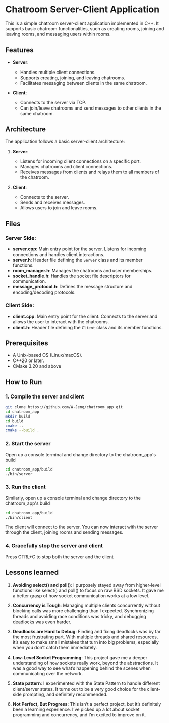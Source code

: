 # Chatroom Server-Client Application

This is a simple chatroom server-client application implemented in C++. It supports basic chatroom functionalities, such as creating rooms, joining and leaving rooms, and messaging users within rooms.

## Features

- **Server**:
  - Handles multiple client connections.
  - Supports creating, joining, and leaving chatrooms.
  - Facilitates messaging between clients in the same chatroom.

- **Client**:
  - Connects to the server via TCP.
  - Can join/leave chatrooms and send messages to other clients in the same chatroom.

## Architecture

The application follows a basic server-client architecture:

1. **Server**:
   - Listens for incoming client connections on a specific port.
   - Manages chatrooms and client connections.
   - Receives messages from clients and relays them to all members of the chatroom.
   
2. **Client**:
   - Connects to the server.
   - Sends and receives messages.
   - Allows users to join and leave rooms.

## Files

### Server Side:
- **server.cpp**: Main entry point for the server. Listens for incoming connections and handles client interactions.
- **server.h**: Header file defining the `Server` class and its member functions.
- **room_manager.h**: Manages the chatrooms and user memberships.
- **socket_handle.h**: Handles the socket file descriptors for communication.
- **message_protocol.h**: Defines the message structure and encoding/decoding protocols.

### Client Side:
- **client.cpp**: Main entry point for the client. Connects to the server and allows the user to interact with the chatrooms.
- **client.h**: Header file defining the `Client` class and its member functions.

## Prerequisites

- A Unix-based OS (Linux/macOS).
- C++20 or later.
- CMake 3.20 and above

## How to Run

### 1. Compile the server and client

```bash
git clone https://github.com/W-Jeng/chatroom_app.git
cd chatroom_app
mkdir build
cd build
cmake ..
cmake --build .
```

### 2. Start the server
Open up a console terminal and change directory to the chatroom_app's build
```bash
cd chatroom_app/build
./bin/server
```

### 3. Run the client
Similarly, open up a console terminal and change directory to the chatroom_app's build
```bash
cd chatroom_app/build
./bin/client
```

The client will connect to the server. You can now interact with the server through the client, joining rooms and sending messages.

### 4. Gracefully stop the server and client
Press CTRL+C to stop both the server and the client

## Lessons learned
1. **Avoiding select() and poll()**: I purposely stayed away from higher-level functions like select() and poll() to focus on raw BSD sockets. It gave me a better grasp of how socket communication works at a low level.

2. **Concurrency is Tough**: Managing multiple clients concurrently without blocking calls was more challenging than I expected. Synchronizing threads and avoiding race conditions was tricky, and debugging deadlocks was even harder.

3. **Deadlocks are Hard to Debug**: Finding and fixing deadlocks was by far the most frustrating part. With multiple threads and shared resources, it’s easy to make small mistakes that turn into big problems, especially when you don’t catch them immediately.

4. **Low-Level Socket Programming**: This project gave me a deeper understanding of how sockets really work, beyond the abstractions. It was a good way to see what’s happening behind the scenes when communicating over the network.

5. **State pattern**: I experimented with the State Pattern to handle different client/server states. It turns out to be a very good choice for the client-side prompting, and definitely recommended.

6. **Not Perfect, But Progress**: This isn’t a perfect project, but it’s definitely been a learning experience. I’ve picked up a lot about socket programming and concurrency, and I’m excited to improve on it.
